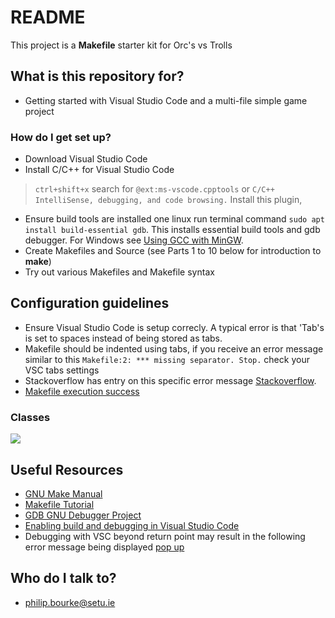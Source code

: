 # README #
This project is a **Makefile** starter kit for Orc's vs Trolls

## What is this repository for? ##
* Getting started with Visual Studio Code and a multi-file simple game project
### How do I get set up? ###
* Download Visual Studio Code
* Install C/C++ for Visual Studio Code
> `ctrl+shift+x`
search for `@ext:ms-vscode.cpptools` or `C/C++ IntelliSense, debugging, and code browsing.`
Install this plugin,
* Ensure build tools are installed one linux run terminal command `sudo apt install build-essential gdb`. This installs essential build tools and gdb debugger. For Windows see [Using GCC with MinGW](https://code.visualstudio.com/docs/cpp/config-mingw).
* Create Makefiles and Source (see Parts 1 to 10 below for introduction to **make**)
* Try out various Makefiles and Makefile syntax

## Configuration guidelines ##
* Ensure Visual Studio Code is setup correcly. A typical error is that 'Tab's is set to spaces instead of being stored as tabs.
* Makefile should be indented using tabs, if you receive an error message similar to this `Makefile:2: *** missing separator. Stop.` check your VSC tabs settings
* Stackoverflow has entry on this specific error message [Stackoverflow](https://stackoverflow.com/questions/23927212/makefile2-missing-separator-stop).
*  [Makefile execution success](./images/MakeFileSuccess.png)

### Classes

[![](https://mermaid.ink/img/pako:eNp9UcFqwzAM_RXhSxJoYeewHUY2dhqDbUdfFEdeTB27yM5K6frvs93QwDbmi6X3nqSHdBLKDyRaoSyG8GDwg3GSzvlIIMULqyoAugHe2Vub4iecCOrexxG8hsNo1AjIBFXnnWLCVNblThSqRoqlkfYM3YiMKhKntvd9iDm5SLNMujJ_VUkH6a1Ft1_bLSQ7f-LF3A-mBW3Nvm5-wZ-G44wWDmh3_9DaHuvm7ma1loafLuoemcm-ppm5_rxKio9FFHF2sfBiIybiCc2Q1lxYKeJIE0nRpnAgjbONeQtZinP0b0enRBt5po2Y90Na6nIY0Wq04Yo-DiZ6voJU0uflnvk7fwOMPaL3?type=png)](https://mermaid-js.github.io/mermaid-live-editor/edit#pako:eNp9UcFqwzAM_RXhSxJoYeewHUY2dhqDbUdfFEdeTB27yM5K6frvs93QwDbmi6X3nqSHdBLKDyRaoSyG8GDwg3GSzvlIIMULqyoAugHe2Vub4iecCOrexxG8hsNo1AjIBFXnnWLCVNblThSqRoqlkfYM3YiMKhKntvd9iDm5SLNMujJ_VUkH6a1Ft1_bLSQ7f-LF3A-mBW3Nvm5-wZ-G44wWDmh3_9DaHuvm7ma1loafLuoemcm-ppm5_rxKio9FFHF2sfBiIybiCc2Q1lxYKeJIE0nRpnAgjbONeQtZinP0b0enRBt5po2Y90Na6nIY0Wq04Yo-DiZ6voJU0uflnvk7fwOMPaL3)


## Useful Resources ##
* [GNU Make Manual](http://www.gnu.org/software/make/manual/make.html)
* [Makefile Tutorial](https://makefiletutorial.com/)
* [GDB GNU Debugger Project](https://www.gnu.org/software/gdb/)
* [Enabling build and debugging in Visual Studio Code](https://dev.to/talhabalaj/setup-visual-studio-code-for-multi-file-c-projects-1jpi)
* Debugging with VSC beyond return point may result in the following error message being displayed [pop up](https://github.com/Microsoft/vscode-cpptools/issues/1123)

## Who do I talk to? ##
* philip.bourke@setu.ie